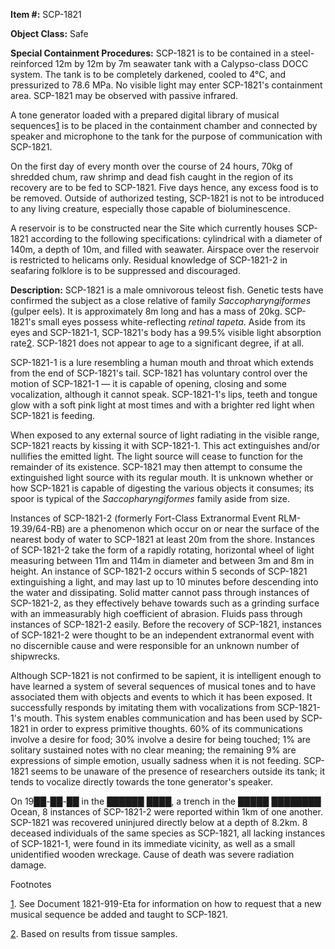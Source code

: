 **Item #:** SCP-1821

**Object Class:** Safe

**Special Containment Procedures:** SCP-1821 is to be contained in a steel-reinforced 12m by 12m by 7m seawater tank with a Calypso-class DOCC system. The tank is to be completely darkened, cooled to 4°C, and pressurized to 78.6 MPa. No visible light may enter SCP-1821's containment area. SCP-1821 may be observed with passive infrared.

A tone generator loaded with a prepared digital library of musical sequences[1](javascript:;) is to be placed in the containment chamber and connected by speaker and microphone to the tank for the purpose of communication with SCP-1821.

On the first day of every month over the course of 24 hours, 70kg of shredded chum, raw shrimp and dead fish caught in the region of its recovery are to be fed to SCP-1821. Five days hence, any excess food is to be removed. Outside of authorized testing, SCP-1821 is not to be introduced to any living creature, especially those capable of bioluminescence.

A reservoir is to be constructed near the Site which currently houses SCP-1821 according to the following specifications: cylindrical with a diameter of 140m, a depth of 10m, and filled with seawater. Airspace over the reservoir is restricted to helicams only. Residual knowledge of SCP-1821-2 in seafaring folklore is to be suppressed and discouraged.

**Description:** SCP-1821 is a male omnivorous teleost fish. Genetic tests have confirmed the subject as a close relative of family _Saccopharyngiformes_ (gulper eels). It is approximately 8m long and has a mass of 20kg. SCP-1821's small eyes possess white-reflecting _retinal tapeta_. Aside from its eyes and SCP-1821-1, SCP-1821's body has a 99.5% visible light absorption rate[2](javascript:;). SCP-1821 does not appear to age to a significant degree, if at all.

SCP-1821-1 is a lure resembling a human mouth and throat which extends from the end of SCP-1821's tail. SCP-1821 has voluntary control over the motion of SCP-1821-1 — it is capable of opening, closing and some vocalization, although it cannot speak. SCP-1821-1's lips, teeth and tongue glow with a soft pink light at most times and with a brighter red light when SCP-1821 is feeding.

When exposed to any external source of light radiating in the visible range, SCP-1821 reacts by kissing it with SCP-1821-1. This act extinguishes and/or nullifies the emitted light. The light source will cease to function for the remainder of its existence. SCP-1821 may then attempt to consume the extinguished light source with its regular mouth. It is unknown whether or how SCP-1821 is capable of digesting the various objects it consumes; its spoor is typical of the _Saccopharyngiformes_ family aside from size.

Instances of SCP-1821-2 (formerly Fort-Class Extranormal Event RLM-19.39/64-RB) are a phenomenon which occur on or near the surface of the nearest body of water to SCP-1821 at least 20m from the shore. Instances of SCP-1821-2 take the form of a rapidly rotating, horizontal wheel of light measuring between 11m and 114m in diameter and between 3m and 8m in height. An instance of SCP-1821-2 occurs within 5 seconds of SCP-1821 extinguishing a light, and may last up to 10 minutes before descending into the water and dissipating. Solid matter cannot pass through instances of SCP-1821-2, as they effectively behave towards such as a grinding surface with an immeasurably high coefficient of abrasion. Fluids pass through instances of SCP-1821-2 easily. Before the recovery of SCP-1821, instances of SCP-1821-2 were thought to be an independent extranormal event with no discernible cause and were responsible for an unknown number of shipwrecks.

Although SCP-1821 is not confirmed to be sapient, it is intelligent enough to have learned a system of several sequences of musical tones and to have associated them with objects and events to which it has been exposed. It successfully responds by imitating them with vocalizations from SCP-1821-1's mouth. This system enables communication and has been used by SCP-1821 in order to express primitive thoughts. 60% of its communications involve a desire for food; 30% involve a desire for being touched; 1% are solitary sustained notes with no clear meaning; the remaining 9% are expressions of simple emotion, usually sadness when it is not feeding. SCP-1821 seems to be unaware of the presence of researchers outside its tank; it tends to vocalize directly towards the tone generator's speaker.

On 19██-██-██ in the ██████ ████, a trench in the █████ ████████ Ocean, 8 instances of SCP-1821-2 were reported within 1km of one another. SCP-1821 was recovered uninjured directly below at a depth of 8.2km. 8 deceased individuals of the same species as SCP-1821, all lacking instances of SCP-1821-1, were found in its immediate vicinity, as well as a small unidentified wooden wreckage. Cause of death was severe radiation damage.

Footnotes

[1](javascript:;). See Document 1821-919-Eta for information on how to request that a new musical sequence be added and taught to SCP-1821.

[2](javascript:;). Based on results from tissue samples.